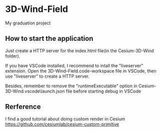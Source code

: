 # 3D-Wind-Field
My graduation project

## How to start the application
Just create a HTTP server for the index.html file(in the Cesium-3D-Wind folder).

If you have VSCode installed, I recommend to intall the "liveserver" extension. 
Open the 3D-Wind-Field.code-workspace file in VSCode, then use "liveserver" to create a HTTP server.

Besides, remember to remove the "runtimeExecutable" option in Cesium-3D-Wind\.vscode\launch.json file before 
starting debug in VSCode

## Rerference
I find a good tutorial about doing custom render in Cesium
https://github.com/cesiumlab/cesium-custom-primitive
